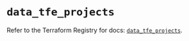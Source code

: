 # `data_tfe_projects`

Refer to the Terraform Registry for docs: [`data_tfe_projects`](https://registry.terraform.io/providers/hashicorp/tfe/0.60.1/docs/data-sources/projects).
